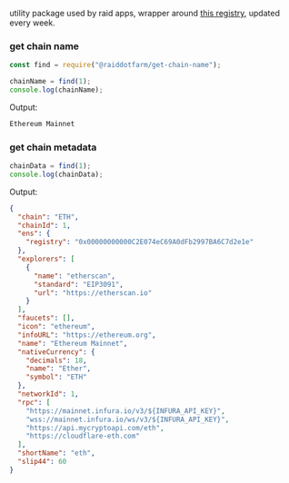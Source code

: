 utility package used by raid apps, wrapper around [this registry](https://chainid.network/chains.json), updated every week.

### get chain name

```js
const find = require("@raiddotfarm/get-chain-name");

chainName = find(1);
console.log(chainName);
```

Output:

```bash
Ethereum Mainnet
```

### get chain metadata

```js
chainData = find(1);
console.log(chainData);
```

Output:

```json
{
  "chain": "ETH",
  "chainId": 1,
  "ens": {
    "registry": "0x00000000000C2E074eC69A0dFb2997BA6C7d2e1e"
  },
  "explorers": [
    {
      "name": "etherscan",
      "standard": "EIP3091",
      "url": "https://etherscan.io"
    }
  ],
  "faucets": [],
  "icon": "ethereum",
  "infoURL": "https://ethereum.org",
  "name": "Ethereum Mainnet",
  "nativeCurrency": {
    "decimals": 18,
    "name": "Ether",
    "symbol": "ETH"
  },
  "networkId": 1,
  "rpc": [
    "https://mainnet.infura.io/v3/${INFURA_API_KEY}",
    "wss://mainnet.infura.io/ws/v3/${INFURA_API_KEY}",
    "https://api.mycryptoapi.com/eth",
    "https://cloudflare-eth.com"
  ],
  "shortName": "eth",
  "slip44": 60
}
```
